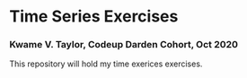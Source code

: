 # Time Series Exercises
### Kwame V. Taylor, Codeup Darden Cohort, Oct 2020
This repository will hold my time exerices exercises.
